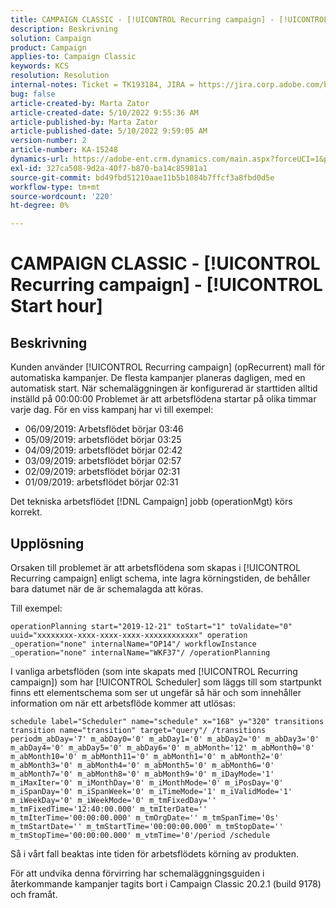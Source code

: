 ```yaml
---
title: CAMPAIGN CLASSIC - [!UICONTROL Recurring campaign] - [!UICONTROL Start hour]
description: Beskrivning
solution: Campaign
product: Campaign
applies-to: Campaign Classic
keywords: KCS
resolution: Resolution
internal-notes: Ticket = TK193184, JIRA = https://jira.corp.adobe.com/browse/NEO-18567
bug: false
article-created-by: Marta Zator
article-created-date: 5/10/2022 9:55:36 AM
article-published-by: Marta Zator
article-published-date: 5/10/2022 9:59:05 AM
version-number: 2
article-number: KA-15248
dynamics-url: https://adobe-ent.crm.dynamics.com/main.aspx?forceUCI=1&pagetype=entityrecord&etn=knowledgearticle&id=c8207854-47d0-ec11-a7b5-00224809c101
exl-id: 327ca508-9d2a-40f7-b870-ba14c85981a1
source-git-commit: bd49fbd51210aae11b5b1084b7ffcf3a8fbd0d5e
workflow-type: tm+mt
source-wordcount: '220'
ht-degree: 0%

---
```


# CAMPAIGN CLASSIC - [!UICONTROL Recurring campaign] - [!UICONTROL Start hour]

## Beskrivning


Kunden använder [!UICONTROL Recurring campaign] (opRecurrent) mall för automatiska kampanjer. De flesta kampanjer planeras dagligen, med en automatisk start. När schemaläggningen är konfigurerad är starttiden alltid inställd på 00:00:00 Problemet är att arbetsflödena startar på olika timmar varje dag.
För en viss kampanj har vi till exempel:

- 06/09/2019: Arbetsflödet börjar 03:46
- 05/09/2019: arbetsflödet börjar 03:25
- 04/09/2019: arbetsflödet börjar 02:42
- 03/09/2019: arbetsflödet börjar 02:57
- 02/09/2019: arbetsflödet börjar 02:31
- 01/09/2019: arbetsflödet börjar 02:31


Det tekniska arbetsflödet [!DNL Campaign] jobb (operationMgt) körs korrekt.


## Upplösning


Orsaken till problemet är att arbetsflödena som skapas i [!UICONTROL Recurring campaign] enligt schema, inte lagra körningstiden, de behåller bara datumet när de är schemalagda att köras.

Till exempel:

`operationPlanning start="2019-12-21" toStart="1" toValidate="0" uuid="xxxxxxxx-xxxx-xxxx-xxxx-xxxxxxxxxxxx" operation _operation="none" internalName="OP14"/ workflowInstance _operation="none" internalName="WKF37"/ /operationPlanning`

I vanliga arbetsflöden (som inte skapats med [!UICONTROL Recurring campaign]) som har [!UICONTROL Scheduler] som läggs till som startpunkt finns ett elementschema som ser ut ungefär så här och som innehåller information om när ett arbetsflöde kommer att utlösas:

`schedule label="Scheduler" name="schedule" x="168" y="320" transitions transition name="transition" target="query"/ /transitions periodm_abDay='7' m_abDay0='0' m_abDay1='0' m_abDay2='0' m_abDay3='0' m_abDay4='0' m_abDay5='0' m_abDay6='0' m_abMonth='12' m_abMonth0='0' m_abMonth10='0' m_abMonth11='0' m_abMonth1='0' m_abMonth2='0' m_abMonth3='0' m_abMonth4='0' m_abMonth5='0' m_abMonth6='0' m_abMonth7='0' m_abMonth8='0' m_abMonth9='0' m_iDayMode='1' m_iMaxIter='0' m_iMonthDay='0' m_iMonthMode='0' m_iPosDay='0' m_iSpanDay='0' m_iSpanWeek='0' m_iTimeMode='1' m_iValidMode='1' m_iWeekDay='0' m_iWeekMode='0' m_tmFixedDay='' m_tmFixedTime='12:40:00.000' m_tmIterDate='' m_tmIterTime='00:00:00.000' m_tmOrgDate='' m_tmSpanTime='0s' m_tmStartDate='' m_tmStartTime='00:00:00.000' m_tmStopDate='' m_tmStopTime='00:00:00.000' m_vtmTime='0'/period /schedule`

Så i vårt fall beaktas inte tiden för arbetsflödets körning av produkten.

För att undvika denna förvirring har schemaläggningsguiden i återkommande kampanjer tagits bort i Campaign Classic 20.2.1 (build 9178) och framåt.
